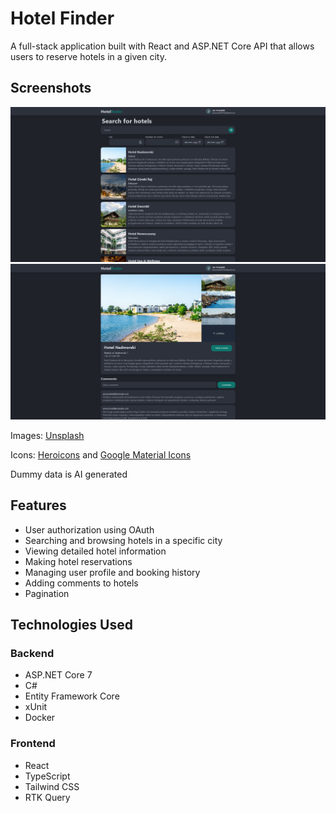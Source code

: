 # Hotel Finder

A full-stack application built with React and ASP.NET Core API that allows users to reserve hotels in a given city.

## Screenshots
<div style="text-align: center;">
  <img src="./res/main-page.png" alt="Main page">
</div>

<div style="text-align: center;">
  <img src="./res/detail-page.png" alt="Main page">
</div>

Images: [Unsplash](https://unsplash.com/)

Icons: [Heroicons](https://heroicons.com/) and [Google Material Icons](https://fonts.google.com/icons)

Dummy data is AI generated

## Features
- User authorization using OAuth
- Searching and browsing hotels in a specific city
- Viewing detailed hotel information
- Making hotel reservations
- Managing user profile and booking history
- Adding comments to hotels
- Pagination

## Technologies Used
### Backend
- ASP.NET Core 7
- C#
- Entity Framework Core
- xUnit
- Docker

### Frontend
- React
- TypeScript
- Tailwind CSS
- RTK Query


